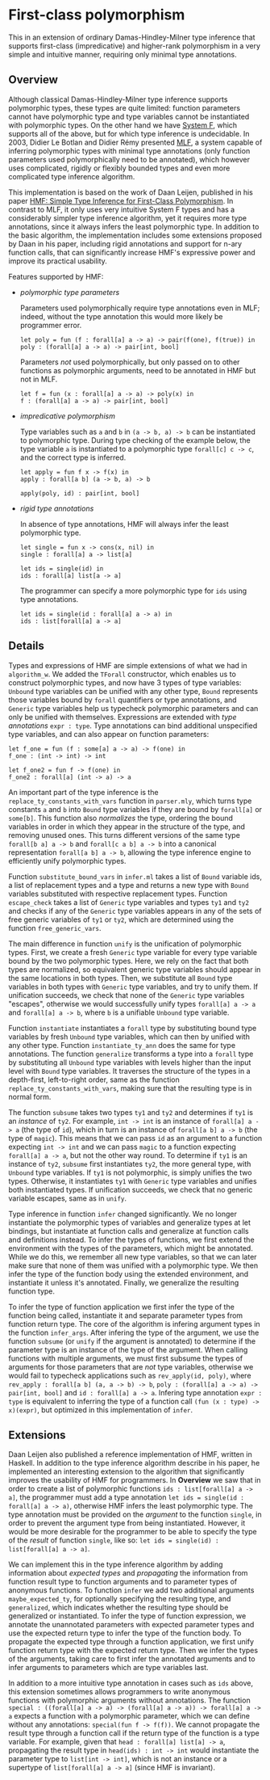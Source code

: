 First-class polymorphism
========================


This in an extension of ordinary Damas-Hindley-Milner type inference that supports first-class
(impredicative) and higher-rank polymorphism in a very simple and intuitive manner, requiring
only minimal type annotations.


Overview
--------

Although classical Damas-Hindley-Milner type inference supports polymorphic types, these types
are quite limited: function parameters cannot have polymorphic type and type variables
cannot be instantiated with polymorphic types. On the other hand we have [System F][system_f],
which supports all of the above, but for which type inference is undecidable. In 2003, Didier
Le Botlan and Didier Rémy presented [MLF][mlf], a system capable of inferring polymorphic
types with minimal type annotations (only function parameters used polymorphically need to be
annotated), which however uses complicated, rigidly or flexibly bounded types and even more
complicated type inference algorithm.

This implementation is based on the work of Daan Leijen, published in his paper
[HMF: Simple Type Inference for First-Class Polymorphism][hmf]. In contrast to MLF, it only
uses very intuitive System F types and has a considerably simpler type inference algorithm,
yet it requires more type annotations, since it always infers the least polymorphic type.
In addition to the basic algorithm, the implementation includes some extensions proposed by
Daan in his paper, including rigid annotations and support for n-ary function calls, that
can significantly increase HMF's expressive power and improve its practical usability.

Features supported by HMF:

  - *polymorphic type parameters*

    Parameters used polymorphically require type annotations even in MLF; indeed, without
    the type annotation this would more likely be programmer error.

    ```
    let poly = fun (f : forall[a] a -> a) -> pair(f(one), f(true)) in
    poly : (forall[a] a -> a) -> pair[int, bool]
    ```

    Parameters *not* used polymorphically, but only passed on to other functions as
    polymorphic arguments, need to be annotated in HMF but not in MLF.

    ```
    let f = fun (x : forall[a] a -> a) -> poly(x) in
    f : (forall[a] a -> a) -> pair[int, bool]
    ```

  - *impredicative polymorphism*

    Type variables such as `a` and `b` in `(a -> b, a) -> b` can be instantiated to
    polymorphic type. During type checking of the example below, the type variable `a` is
    instantiated to a polymorphic type `forall[c] c -> c`, and the correct type is inferred.

    ```
    let apply = fun f x -> f(x) in
    apply : forall[a b] (a -> b, a) -> b

    apply(poly, id) : pair[int, bool]
    ```

  - *rigid type annotations*

    In absence of type annotations, HMF will always infer the least polymorphic type.

    ```
    let single = fun x -> cons(x, nil) in
    single : forall[a] a -> list[a]

    let ids = single(id) in
    ids : forall[a] list[a -> a]
    ```

    The programmer can specify a more polymorphic type for `ids` using type annotations.

    ```
    let ids = single(id : forall[a] a -> a) in
    ids : list[forall[a] a -> a]
    ```


Details
-------

Types and expressions of HMF are simple extensions of what we had in `algorithm_w`. We added the `TForall` constructor, which enables us to construct polymorphic types, and now have 3 types of type variables: `Unbound` type variables can be unified with any other type, `Bound` represents those variables bound by `forall` quantifiers or type annotations, and `Generic` type variables help us typecheck polymorphic parameters and can only be unified with themselves. Expressions are extended with *type annotations* `expr : type`. Type annotations can bind additional unspecified type variables, and can also appear on function parameters:

```
let f_one = fun (f : some[a] a -> a) -> f(one) in
f_one : (int -> int) -> int

let f_one2 = fun f -> f(one) in
f_one2 : forall[a] (int -> a) -> a
```

An important part of the type inference is the `replace_ty_constants_with_vars` function in `parser.mly`, which turns type constants `a` and `b` into `Bound` type variables if they are bound by `forall[a]` or `some[b]`. This function also *normalizes* the type, ordering the bound variables in order in which they appear in the structure of the type, and removing unused ones. This turns different versions of the same type `forall[b a] a -> b` and `forall[c a b] a -> b` into a canonical representation `forall[a b] a -> b`, allowing the type inference engine to efficiently unify polymorphic types.

Function `substitute_bound_vars` in `infer.ml` takes a list of `Bound` variable ids, a list of replacement types and a type and returns a new type with `Bound` variables substituted with respective replacement types. Function `escape_check` takes a list of `Generic` type variables and types `ty1` and `ty2` and checks if any of the `Generic` type variables appears in any of the sets of free generic variables of `ty1` or `ty2`, which are determined using the function `free_generic_vars`.

The main difference in function `unify` is the unification of polymorphic types. First, we create a fresh `Generic` type variable for every type variable bound by the two polymorphic types. Here, we rely on the fact that both types are normalized, so equivalent generic type variables should appear in the same locations in both types. Then, we substitute all `Bound` type variables in both types with `Generic` type variables, and try to unify them. If unification succeeds, we check that none of the `Generic` type variables "escapes", otherwise we would successfully unify types `forall[a] a -> a` and `forall[a] a -> b`, where `b` is a unifiable `Unbound` type variable.

Function `instantiate` instantiates a `forall` type by substituting bound type variables by fresh `Unbound` type variables, which can then by unified with any other type. Function `instantiate_ty_ann` does the same for type annotations. The function `generalize` transforms a type into a `forall` type by substituting all `Unbound` type variables with levels higher than the input level with `Bound` type variables. It traverses the structure of the types in a depth-first, left-to-right order, same as the function `replace_ty_constants_with_vars`, making sure that the resulting type is in normal form.

The function `subsume` takes two types `ty1` and `ty2` and determines if `ty1` is an *instance* of `ty2`. For example, `int -> int` is an instance of `forall[a] a -> a` (the type of `id`), which in turn is an instance of `forall[a b] a -> b` (the type of `magic`). This means that we can pass `id` as an argument to a function expecting `int -> int` and we can pass `magic` to a function expecting `forall[a] a -> a`, but not the other way round. To determine if `ty1` is an instance of `ty2`, `subsume` first instantiates `ty2`, the more general type, with `Unbound` type variables. If `ty1` is not polymorphic, is simply unifies the two types. Otherwise, it instantiates `ty1` with `Generic` type variables and unifies both instantiated types. If unification succeeds, we check that no generic variable escapes, same as in `unify`.

Type inference in function `infer` changed significantly. We no longer instantiate the polymorphic types of variables and generalize types at let bindings, but instantiate at function calls and generalize at function calls and definitions instead. To infer the types of functions, we first extend the environment with the types of the parameters, which might be annotated. While we do this, we remember all new type variables, so that we can later make sure that none of them was unified with a polymorphic type. We then infer the type of the function body using the extended environment, and instantiate it unless it's annotated. Finally, we generalize the resulting function type.

To infer the type of function application we first infer the type of the function being called, instantiate it and separate parameter types from function return type. The core of the algorithm is infering argument types in the function `infer_args`. After infering the type of the argument, we use the function `subsume` (or `unify` if the argument is annotated) to determine if the parameter type is an instance of the type of the argument. When calling functions with multiple arguments, we must first subsume the types of arguments for those parameters that are *not* type variables, otherwise we would fail to typecheck applications such as `rev_apply(id, poly)`, where `rev_apply : forall[a b] (a, a -> b) -> b`, `poly : (forall[a] a -> a) -> pair[int, bool]` and `id : forall[a] a -> a`. Infering type annotation `expr : type` is equivalent to inferring the type of a function call `(fun (x : type) -> x)(expr)`, but optimized in this implementation of `infer`.


Extensions
----------

Daan Leijen also published a reference implementation of HMF, written in Haskell. In addition to the type inference algorithm describe in his paper, he implemented an interesting extension to the algorithm that significantly improves the usability of HMF for programmers. In **Overview** we saw that in order to create a list of polymorphic functions `ids : list[forall[a] a -> a]`, the programmer must add a type annotation `let ids = single(id : forall[a] a -> a)`, otherwise HMF infers the least polymorphic type. The type annotation must be provided on the *argument* to the function `single`, in order to prevent the argument type from being instantiated. However, it would be more desirable for the programmer to be able to specify the type of the *result* of function `single`, like so: `let ids = single(id) : list[forall[a] a -> a]`.

We can implement this in the type inference algorithm by adding information about *expected types* and *propagating* the information from function result type to function arguments and to parameter types of anonymous functions. To function `infer` we add two additional arguments `maybe_expected_ty`, for optionally specifying the resulting type, and `generalized`, which indicates whether the resulting type should be generalized or instantiated. To infer the type of function expression, we annotate the unannotated parameters with expected parameter types and use the expected return type to infer the type of the function body. To propagate the expected type through a function application, we first unify function return type with the expected return type. Then we infer the types of the arguments, taking care to first infer the annotated arguments and to infer arguments to parameters which are type variables last.

In addition to a more intuitive type annotation in cases such as `ids` above, this extension sometimes allows programmers to write anonymous functions with polymorphic arguments without annotations. The function `special : ((forall[a] a -> a) -> (forall[a] a -> a)) -> forall[a] a -> a` expects a function with a polymorphic parameter, which we can define without any annotations: `special(fun f -> f(f))`. We cannot propagate the result type through a function call if the return type of the function is a type variable. For example, given that `head : forall[a] list[a] -> a`, propagating the result type in `head(ids) : int -> int` would instantiate the parameter type to `list[int -> int]`, which is not an instance or a supertype of `list[forall[a] a -> a]` (since HMF is invariant).



[system_f]: http://en.wikipedia.org/wiki/System_F
[hmf]: http://research.microsoft.com/apps/pubs/default.aspx?id=132621
[mlf]: http://gallium.inria.fr/~remy/work/mlf/
